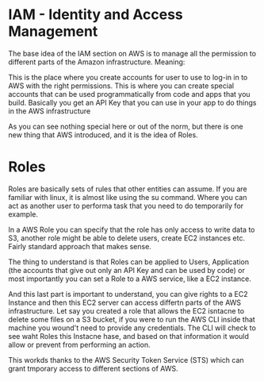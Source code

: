 # IAM - Identity and Access Management

The base idea of the IAM section on AWS is to manage all the permission to different parts of the Amazon infrastructure. Meaning:

This is the place where you create accounts for user to use to log-in in to AWS with the right permissions.
This is where you can create special accounts that can be used programmatically from code and apps that you build. Basically you get an API Key that you can use in your app to do things in the AWS infrastructure

As you can see nothing special here or out of the norm, but there is one new thing that AWS introduced, and it is the idea of Roles.

# Roles

Roles are basically sets of rules that other entities can assume. If you are familiar with linux, it is almost like using the su command. Where you can act as another user to performa task that you need to do temporarily for example.

In a AWS Role you can specify that the role has only access to write data to S3, another role might be able to delete users, create EC2 instances etc. Fairly standard approach that makes sense.

The thing to understand is that Roles can be applied to Users, Application (the accounts that give out only an API Key and can be used by code) or most importantly you can set a Role to a AWS service, like a EC2 instance.

And this last part is important to understand, you can give rights to a EC2 Instance and then this EC2 server can access differtn parts of the AWS infrastructure. Let say you created a role that allows the EC2 isntacne to delete some files on a S3 bucket, if you were to run the AWS CLI inside that machine you wound't need to provide any credentials. The CLI will check to see waht Roles this Instacne hase, and based on that information it would allow or prevent from performing an action.

This workds thanks to the AWS Security Token Service (STS) which can grant tmporary access to different sections of AWS.
